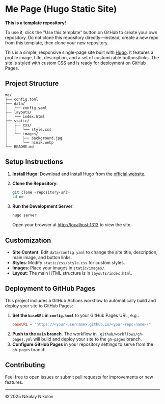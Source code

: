 # Me Page (Hugo Static Site)

**This is a template repository!**

To use it, click the "Use this template" button on GitHub to create your own repository. Do not clone this repository directly—instead, create a new repo from this template, then clone your new repository.

This is a simple, responsive single-page site built with [Hugo](https://gohugo.io/). It features a profile image, title, description, and a set of customizable buttons/links. The site is styled with custom CSS and is ready for deployment on GitHub Pages.

## Project Structure

```
me/
├── config.toml
├── data/
│   └── config.yaml
├── layouts/
│   └── index.html
├── static/
│   ├── css/
│   │   └── style.css
│   └── images/
│       ├── background.jpg
│       └── ninik.webp
└── README.md
```

## Setup Instructions

1. **Install Hugo**: Download and install Hugo from the [official website](https://gohugo.io/getting-started/installation/).

2. **Clone the Repository**:
   ```sh
   git clone <repository-url>
   cd me
   ```

3. **Run the Development Server**:
   ```sh
   hugo server
   ```
   Open your browser at [http://localhost:1313](http://localhost:1313) to view the site.

## Customization

- **Site Content**: Edit `data/config.yaml` to change the site title, description, main image, and button links.
- **Styles**: Modify `static/css/style.css` for custom styles.
- **Images**: Place your images in `static/images/`.
- **Layout**: The main HTML structure is in `layouts/index.html`.

## Deployment to GitHub Pages

This project includes a GitHub Actions workflow to automatically build and deploy your site to GitHub Pages:

1. **Set the `baseURL` in `config.toml`** to your GitHub Pages URL, e.g.:
   ```toml
   baseURL = "https://<your-username>.github.io/<your-repo-name>/"
   ```
2. **Push to the `main` branch**. The workflow in `.github/workflows/gh-pages.yml` will build and deploy your site to the `gh-pages` branch.
3. **Configure GitHub Pages** in your repository settings to serve from the `gh-pages` branch.

## Contributing

Feel free to open issues or submit pull requests for improvements or new features.

---

© 2025 Nikolay Nikolov